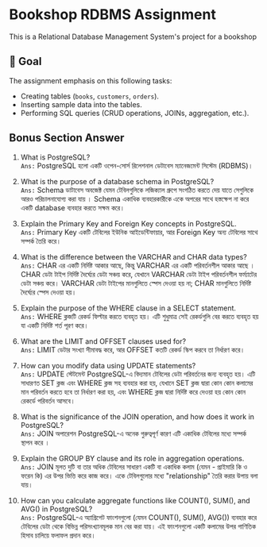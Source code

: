 # Bookshop RDBMS Assignment

This is a Relational Database Management System's project for a bookshop

## 🚀 Goal

The assignment emphasis on this following tasks:

- Creating tables (`books`, `customers`, `orders`).
- Inserting sample data into the tables.
- Performing SQL queries (CRUD operations, JOINs, aggregation, etc.).

## Bonus Section Answer

1.  What is PostgreSQL? <br>
    `Ans:` PostgreSQL হলো একটি ওপেন-সোর্স রিলেশনাল ডেটাবেস ম্যানেজমেন্ট সিস্টেম (RDBMS)।

2.  What is the purpose of a database schema in PostgreSQL? <br>
    `Ans:` Schema ডাটাবেস অবজেক্ট যেমন টেবিলগুলিকে লজিক্যাল গ্রুপে সংগঠিত করতে দেয় যাতে সেগুলিকে আরও পরিচালনাযোগ্য করা যায় । Schema একাধিক ব্যবহারকারীকে একে অপরের সাথে হস্তক্ষেপ না করে একটি database ব্যবহার করতে সক্ষম করে।

3.  Explain the Primary Key and Foreign Key concepts in PostgreSQL. <br>
    `Ans:` Primary Key একটি টেবিলের ইউনিক আইডেন্টিফায়ার, আর Foreign Key অন্য টেবিলের সাথে সম্পর্ক তৈরি করে।

4.  What is the difference between the VARCHAR and CHAR data types? <br>
    `Ans:` CHAR এর একটি নির্দিষ্ট আকার আছে, কিন্তু VARCHAR এর একটি পরিবর্তনশীল আকার আছে । CHAR ডেটা টাইপ নির্দিষ্ট দৈর্ঘ্যের ডেটা সঞ্চয় করে, যেখানে VARCHAR ডেটা টাইপ পরিবর্তনশীল ফর্ম্যাটের ডেটা সঞ্চয় করে। VARCHAR ডেটা টাইপের মানগুলিতে স্পেস দেওয়া হয় না; CHAR মানগুলিতে নির্দিষ্ট দৈর্ঘ্যের স্পেস দেওয়া হয়।

5.  Explain the purpose of the WHERE clause in a SELECT statement. <br>
    `Ans:` WHERE ক্লজটি রেকর্ড ফিল্টার করতে ব্যবহৃত হয়। এটি শুধুমাত্র সেই রেকর্ডগুলি বের করতে ব্যবহৃত হয় যা একটি নির্দিষ্ট শর্ত পূরণ করে।

6.  What are the LIMIT and OFFSET clauses used for? <br>
    `Ans:` LIMIT ডেটার সংখ্যা সীমাবদ্ধ করে, আর OFFSET কতটি রেকর্ড স্কিপ করবে তা নির্ধারণ করে।

7.  How can you modify data using UPDATE statements? <br>
    `Ans:` UPDATE স্টেটমেন্ট PostgreSQL-এ বিদ্যমান টেবিলের ডেটা পরিবর্তনের জন্য ব্যবহৃত হয়। এটি সাধারণত SET ক্লজ এবং WHERE ক্লজ সহ ব্যবহার করা হয়, যেখানে SET ক্লজ দ্বারা কোন কোন কলামের মান পরিবর্তন করতে হবে তা নির্ধারণ করা হয়, এবং WHERE ক্লজ দ্বারা নির্দিষ্ট করে দেওয়া হয় কোন কোন রেকর্ডে পরিবর্তন আসবে।

8.  What is the significance of the JOIN operation, and how does it work in PostgreSQL? <br>
    `Ans:` JOIN অপারেশন PostgreSQL-এ অনেক গুরুত্বপূর্ণ কারণ এটি একাধিক টেবিলের মধ্যে সম্পর্ক স্থাপন করে ।

9.  Explain the GROUP BY clause and its role in aggregation operations. <br>
    `Ans:` JOIN মূলত দুটি বা তার অধিক টেবিলের সাধারণ একটি বা একাধিক কলাম (যেমন - প্রাইমারি কি ও ফরেন কি) এর উপর ভিত্তি করে কাজ করে। একে টেবিলগুলোর মধ্যে "relationship" তৈরি করার উপায় বলা যায়।

10. How can you calculate aggregate functions like COUNT(), SUM(), and AVG() in PostgreSQL? <br>
    `Ans:` PostgreSQL-এ অ্যাগ্রিগেট ফাংশনগুলো (যেমন COUNT(), SUM(), AVG()) ব্যবহার করে টেবিলের ডেটা থেকে বিভিন্ন পরিসংখ্যানমূলক মান বের করা যায়। এই ফাংশনগুলো একটি কলামের উপর গাণিতিক হিসাব চালিয়ে ফলাফল প্রদান করে।
